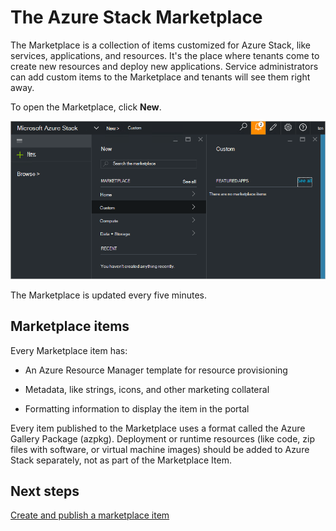 <properties
    pageTitle="Publish a custom marketplace item in Azure Stack (service administrator) | Microsoft Azure"
    description="As a service administrator, learn how to publish a custom marketplace item in Azure Stack."
    services="azure-stack"
    documentationCenter=""
    authors="rupisure"
    manager="byronr"
    editor=""/>

<tags
    ms.service="azure-stack"
    ms.workload="na"
    ms.tgt_pltfrm="na"
    ms.devlang="na"
    ms.topic="article"
    ms.date="09/26/2016"
    ms.author="rupisure"/>

# <a name="the-azure-stack-marketplace"></a>The Azure Stack Marketplace

The Marketplace is a collection of items customized for Azure Stack, like services, applications, and resources. It's the place where tenants come to create new resources and deploy new applications. Service administrators can add custom items to the Marketplace and tenants will see them right away.

To open the Marketplace, click **New**.

![](media/azure-stack-publish-custom-marketplace-item/image1.png)

The Marketplace is updated every five minutes.

## <a name="marketplace-items"></a>Marketplace items

Every Marketplace item has:

-   An Azure Resource Manager template for resource provisioning

-   Metadata, like strings, icons, and other marketing collateral

-   Formatting information to display the item in the portal

Every item published to the Marketplace uses a format called the Azure Gallery Package (azpkg). Deployment or runtime resources (like code, zip files with software, or virtual machine images) should be added to Azure Stack separately, not as part of the Marketplace Item. 

## <a name="next-steps"></a>Next steps

[Create and publish a marketplace item](azure-stack-create-and-publish-marketplace-item.md)
